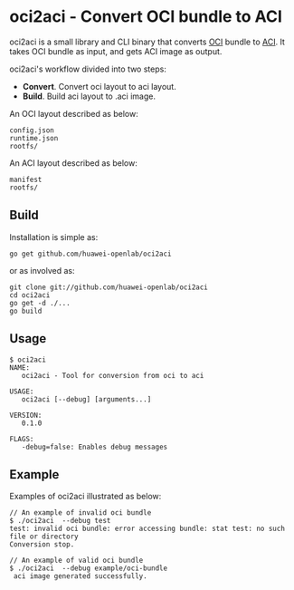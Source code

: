 # oci2aci - Convert OCI bundle to ACI

oci2aci is a small library and CLI binary that converts [OCI](https://github.com/opencontainers/specs) bundle to
[ACI](https://github.com/appc/spec/blob/master/SPEC.md#app-container-image). It takes OCI bundle as input, and gets ACI image as output.

oci2aci's workflow divided into two steps:
- **Convert**. Convert oci layout to aci layout.
- **Build**. Build aci layout to .aci image.

An OCI layout described as below:
```
config.json
runtime.json
rootfs/
```

An ACI layout described as below:
```
manifest
rootfs/
```

## Build

Installation is simple as:

	go get github.com/huawei-openlab/oci2aci

or as involved as:

	git clone git://github.com/huawei-openlab/oci2aci
	cd oci2aci
	go get -d ./...
	go build
	
## Usage

```
$ oci2aci
NAME:
   oci2aci - Tool for conversion from oci to aci

USAGE:
   oci2aci [--debug] [arguments...]

VERSION:
   0.1.0

FLAGS:
   -debug=false: Enables debug messages

```

## Example

Examples of oci2aci illustrated as below:
```
// An example of invalid oci bundle
$ ./oci2aci  --debug test
test: invalid oci bundle: error accessing bundle: stat test: no such file or directory
Conversion stop.

// An example of valid oci bundle
$ ./oci2aci  --debug example/oci-bundle
 aci image generated successfully.

```
